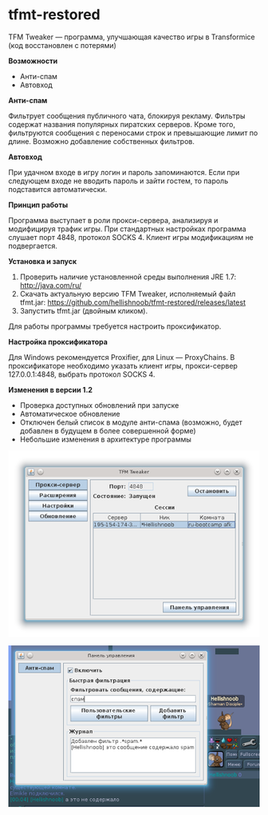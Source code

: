 # tfmt-restored
TFM Tweaker — программа, улучшающая качество игры в Transformice (код восстановлен с потерями)

**Возможности**

* Анти-спам
* Автовход

**Анти-спам**

Фильтрует сообщения публичного чата, блокируя рекламу. Фильтры содержат названия популярных пиратских серверов. Кроме того, фильтруются сообщения с переносами строк и превышающие лимит по длине.
Возможно добавление собственных фильтров.

**Автовход**

При удачном входе в игру логин и пароль запоминаются. Если при следующем входе не вводить пароль и зайти гостем, то пароль подставится автоматически.

**Принцип работы**

Программа выступает в роли прокси-сервера, анализируя и модифицируя трафик игры. При стандартных настройках программа слушает порт 4848, протокол SOCKS 4.
Клиент игры модификациям не подвергается.

**Установка и запуск**

1. Проверить наличие установленной среды выполнения JRE 1.7: http://java.com/ru/
2. Скачать актуальную версию TFM Tweaker, исполняемый файл tfmt.jar: https://github.com/hellishnoob/tfmt-restored/releases/latest
3. Запустить tfmt.jar (двойным кликом).

Для работы программы требуется настроить проксификатор.

**Настройка проксификатора**

Для Windows рекомендуется Proxifier, для Linux — ProxyChains.
В проксификаторе необходимо указать клиент игры, прокси-сервер 127.0.0.1:4848, выбрать протокол SOCKS 4.

**Изменения в версии 1.2**

* Проверка доступных обновлений при запуске
* Автоматическое обновление
* Отключен белый список в модуле анти-спама (возможно, будет добавлен в будущем в более совершенной форме)
* Небольшие изменения в архитектуре программы

![Скриншот 1](/tfmt1.png)

![Скриншот 2](/tfmt2.png)
